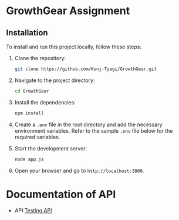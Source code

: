 # GrowthGear Assignment


## Installation

To install and run this project locally, follow these steps:

1. Clone the repository:

    ```sh
    git clone https://github.com/Kunj-Tyagi/GrowthGear.git
    ```

2. Navigate to the project directory:

    ```sh
    cd GrowthGear
    ```
    
3. Install the dependencies:

    ```sh
    npm install
    ```
4. Create a `.env` file in the root directory and add the necessary environment variables. Refer to the sample `.env` file below for the required variables.

5. Start the development server:

    ```sh
    node app.js
    ```

6. Open your browser and go to `http://localhost:3000`.


# Documentation of API
- API [Testing API](https://documenter.getpostman.com/view/37282369/2sB2cPjQub)
